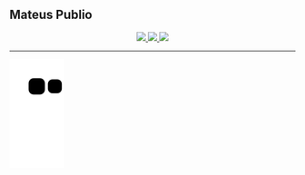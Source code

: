 ## Mateus Publio
<div align="center">
<a href="https://github.com/maatpublio"> 
  <img height="180em" src="https://github-readme-stats.vercel.app/api?username=MaaTPublio&show_icons=true&theme=codeSTACKr&include_all_commits=true&count_private=true"/>
  <img height="180em" src="https://github-readme-stats.vercel.app/api/top-langs/?username=MaaTPublio&layout=compact&langs_count=7&theme=codeSTACKr"/>
  <img height="170em"  src="https://cdn.discordapp.com/attachments/734150758953648188/955891129449078784/Webp.net-gifmaker.gif"/>
  </div>
<hr>

  ![Snake animation](https://github.com/maatpublio/maatpublio/blob/output/github-contribution-grid-snake.svg)
